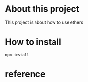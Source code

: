 # About this project

This project is about how to use ethers

# How to install

```
npm install
```

# reference
